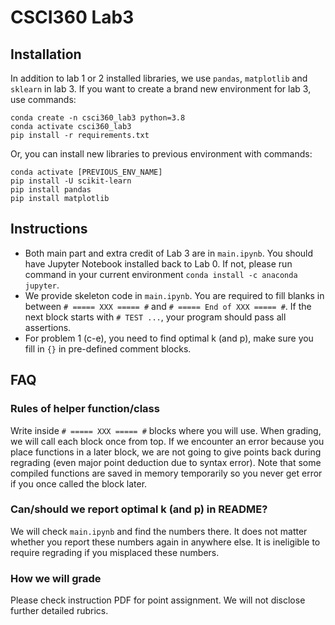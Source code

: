 # CSCI360 Lab3

## Installation
In addition to lab 1 or 2 installed libraries, we use `pandas`, `matplotlib` and `sklearn` in lab 3. If you want to create a brand new environment for lab 3, use commands:
```
conda create -n csci360_lab3 python=3.8
conda activate csci360_lab3
pip install -r requirements.txt
```
Or, you can install new libraries to previous environment with commands:
```
conda activate [PREVIOUS_ENV_NAME]
pip install -U scikit-learn
pip install pandas
pip install matplotlib
```

## Instructions
- Both main part and extra credit of Lab 3 are in `main.ipynb`. You should have Jupyter Notebook installed back to Lab 0. If not, please run command in your current environment `conda install -c anaconda jupyter`.
- We provide skeleton code in `main.ipynb`. You are required to fill blanks in between `# ===== XXX ===== #` and `# ===== End of XXX ===== #`. If the next block starts with `# TEST ...`, your program should pass all assertions.
- For problem 1 (c-e), you need to find optimal k (and p), make sure you fill in `{}` in pre-defined comment blocks.

## FAQ
### Rules of helper function/class
Write inside `# ===== XXX ===== #` blocks where you will use. When grading, we will call each block once from top. If we encounter an error because you place functions in a later block, we are not going to give points back during regrading (even major point deduction due to syntax error). Note that some compiled functions are saved in memory temporarily so you never get error if you once called the block later.

### Can/should we report optimal k (and p) in README?
We will check `main.ipynb` and find the numbers there. It does not matter whether you report these numbers again in anywhere else. It is ineligible to require regrading if you misplaced these numbers.

### How we will grade
Please check instruction PDF for point assignment. We will not disclose further detailed rubrics.

